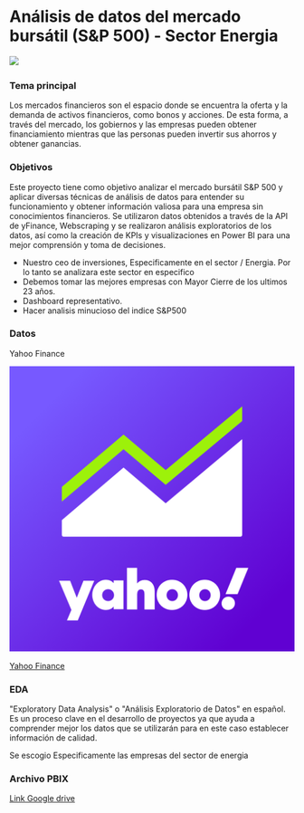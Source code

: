 # Análisis de datos del mercado bursátil (S&P 500) - Sector Energia

![](https://raw.githubusercontent.com/mrcruzer/sp500-analytics/master/src/mercado_bursatil.png)

### Tema principal

Los mercados financieros son el espacio donde se encuentra la oferta y la demanda de activos financieros, como bonos y acciones. De esta forma, a través del mercado, los gobiernos y las empresas pueden obtener financiamiento mientras que las personas pueden invertir sus ahorros y obtener ganancias.

### Objetivos

Este proyecto tiene como objetivo analizar el mercado bursátil S&P 500 y aplicar diversas técnicas de análisis de datos para entender su funcionamiento y obtener información valiosa para una empresa sin conocimientos financieros. Se utilizaron datos obtenidos a través de la API de yFinance, Webscraping y se realizaron análisis exploratorios de los datos, así como la creación de KPIs y visualizaciones en Power BI para una mejor comprensión y toma de decisiones.

- Nuestro ceo de inversiones, Especificamente en el sector / Energia. Por lo tanto se analizara este sector en especifico
- Debemos tomar las mejores empresas con Mayor Cierre de los ultimos 23 años.
- Dashboard representativo.
- Hacer analisis minucioso del indice S&P500

### Datos

Yahoo Finance

![](https://raw.githubusercontent.com/mrcruzer/sp500-analytics/master/src/yahoo.png)

[Yahoo Finance](https://finance.yahoo.com)

### EDA

"Exploratory Data Analysis" o "Análisis Exploratorio de Datos" en español. Es un proceso clave en el desarrollo de proyectos ya que ayuda a comprender mejor los datos que se utilizarán para en este caso establecer información de calidad.

Se escogio Especificamente las empresas del sector de energia

### Archivo PBIX

[Link Google drive](https://drive.google.com/drive/folders/1BScXXc5zLjqfHJ6cwzbummBckRP9TSz_)


